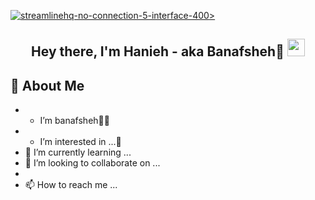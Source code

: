 

<a href="#" width="28">![streamlinehq-no-connection-5-interface-400](https://user-images.githubusercontent.com/105555666/195206543-2d427a22-6708-4234-96f0-e76512163038.PNG)></a>
<h2 align="center">Hey there, I'm Hanieh - aka Banafsheh🦖 <img src="https://media.giphy.com/media/hvRJCLFzcasrR4ia7z/giphy.gif" width="28"></h2>

## 📖 About Me

- * I’m banafsheh🌻🦖
- * I’m interested in ...👀
- 🌱 I’m currently learning ...
- 💞️ I’m looking to collaborate on ...
- 
- 📫 How to reach me ...

<!---
banfshesadeghi/banfshesadeghi is a ✨ special ✨ repository because its `README.md` (this file) appears on your GitHub profile.
You can click the Preview link to take a look at your changes.
--->
